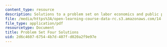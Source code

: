 ```yaml
---
content_type: resource
description: Solutions to a problem set on labor economics and public policy.
file: /media/https%3A/open-learning-course-data-rc.s3.amazonaws.com/14-64-labor-economics-and-public-policy-fall-2009/2d6c460767544b7d407fd020a2f9e97e_MIT14_64F09_ps4_sol.pdf
file_type: application/pdf
resourcetype: Document
title: Problem Set Four Solutions
uid: 2d6c4607-6754-4b7d-407f-d020a2f9e97e
---
```

